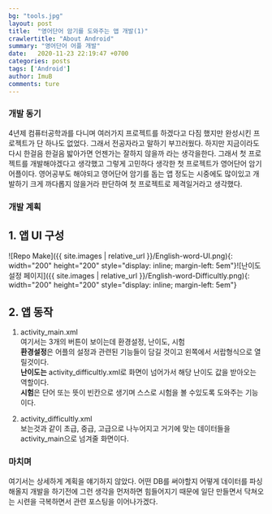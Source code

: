 ```yaml
---
bg: "tools.jpg"
layout: post
title:  "영어단어 암기를 도와주는 앱 개발(1)"
crawlertitle: "About Android"
summary: "영어단어 어플 개발"
date:   2020-11-23 22:19:47 +0700
categories: posts
tags: ['Android']
author: ImuB
comments: ture
---
```

### 개발 동기

4년제 컴퓨터공학과를 다니며 여러가지 프로젝트를 하겠다고 다짐 했지만 완성시킨 프로젝트가 단 하나도 없었다. 그래서 전공자라고 말하기 부끄러웠다. 하지만 지금이라도 다시 한걸음 한걸음 밟아가면 언젠가는 잘하지 않을까 라는 생각을한다. 그래서 첫 프로젝트를 개발해야겠다고 생각했고   그렇게 고민하다 생각한 첫 프로젝트가 영어단어 암기 어플이다. 영어공부도 해야되고 영어단어 암기를 돕는 앱 정도는 시중에도 많이있고 개발하기 크게 까다롭지 않을거라 판단하여 첫 프로젝트로 제격일거라고 생각했다.

### 개발 계획

## 1. 앱 UI 구성
![Repo Make]({{ site.images | relative_url }}/English-word-UI.png){: width="200" height="200" style="display: inline; margin-left: 5em"}![난이도 설정 페이지]({{ site.images | relative_url }}/English-word-Difficultly.png){: width="200" height="200" style="display: inline; margin-left: 5em"}

## 2. 앱 동작

1. activity_main.xml   
여기서는 3개의 버튼이 보이는데 환경설정, 난이도, 시험   
**환경설정**은 어플의 설정과 관련된 기능들이 담길 것이고 왼쪽에서 서랍형식으로 열릴것이다.   
**난이도는** activity_difficultly.xml로 화면이 넘어가서 해당 난이도 값을 받아오는 역할이다.   
**시험**은 단어 또는 뜻이 빈칸으로 생기며 스스로 시험을 볼 수있도록 도와주는 기능이다.

2. activity_difficultly.xml    
보는것과 같이 초급, 중급, 고급으로 나누어지고 거기에 맞는 데이터들을 activity_main으로 넘겨줄 화면이다.

### 마치며

여기서는 상세하게 계획을 얘기하지 않았다. 어떤 DB를 써야할지 어떻게 데이터를 파싱해올지 개발을 하기전에 그런 생각을 먼저하면 힘들어지기 때문에 일단 만들면서 닥쳐오는 시련을 극복하면서 관련 포스팅을 이어나가겠다.
